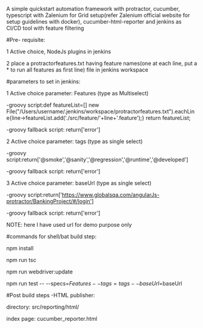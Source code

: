 A simple quickstart automation framework with protractor, cucumber, typescript with Zalenium for Grid setup(refer Zalenium official website for setup guidelines with docker), cucumber-html-reporter and jenkins as CI/CD tool with feature filtering  

#Pre- requisite:

1 Active choice, NodeJs plugins in jenkins

2 place a protractorfeatures.txt having feature names(one at each line, put a * to run all features as first line) file in jenkins workspace

#parameters to set in jenkins:

1 Active choice parameter: Features (type as Multiselect)

-groovy script:def featureList=[]
 new File("/Users/username/.jenkins/workspace/protractorfeatures.txt").eachLine{line->featureList.add('./src/feature/'+line+'.feature');}
 return featureList;
  
-groovy fallback script: return['error']

2 Active choice parameter: tags (type as single select)

-groovy script:return['@smoke','@sanity','@regression','@runtime','@developed']

-groovy fallback script: return['error']

3 Active choice parameter: baseUrl (type as single select)

-groovy script:return['https://www.globalsqa.com/angularJs-protractor/BankingProject/#/login']

-groovy fallback script: return['error']

NOTE: here I have used url for demo purpose only


#commands for shell/bat build step:

npm install

npm run tsc

npm run webdriver:update

npm run test -- --specs=$Features --tags=tags --baseUrl=$baseUrl


#Post build steps
-HTML publisher:

  directory: src/reporting/html/
  
  index page: cucumber_reporter.html
